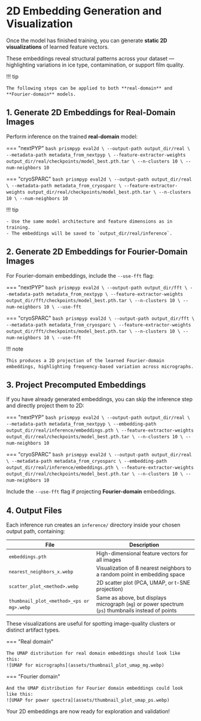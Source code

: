 # 2D Embedding Generation and Visualization

Once the model has finished training, you can generate **static 2D visualizations** of learned feature vectors.  

These embeddings reveal structural patterns across your dataset — highlighting variations in ice type, contamination, or support film quality.

!!! tip

    The following steps can be applied to both **real-domain** and **Fourier-domain** models.

## 1. Generate 2D Embeddings for Real-Domain Images

Perform inference on the trained **real-domain** model:

=== "nextPYP"
    ```bash
    prismpyp eval2d \
      --output-path output_dir/real \
      --metadata-path metadata_from_nextpyp \
      --feature-extractor-weights output_dir/real/checkpoints/model_best.pth.tar \
      --n-clusters 10 \
      --num-neighbors 10
    ```

=== "cryoSPARC"
    ```bash
    prismpyp eval2d \
      --output-path output_dir/real \
      --metadata-path metadata_from_cryosparc \
      --feature-extractor-weights output_dir/real/checkpoints/model_best.pth.tar \
      --n-clusters 10 \
      --num-neighbors 10
    ```

!!! tip

    - Use the same model architecture and feature dimensions as in training.  
    - The embeddings will be saved to `output_dir/real/inference`.

## 2. Generate 2D Embeddings for Fourier-Domain Images

For Fourier-domain embeddings, include the `--use-fft` flag:

=== "nextPYP"
    ```bash
    prismpyp eval2d \
      --output-path output_dir/fft \
      --metadata-path metadata_from_nextpyp \
      --feature-extractor-weights output_dir/fft/checkpoints/model_best.pth.tar \
      --n-clusters 10 \
      --num-neighbors 10 \
      --use-fft
    ```

=== "cryoSPARC"
    ```bash
    prismpyp eval2d \
      --output-path output_dir/fft \
      --metadata-path metadata_from_cryosparc \
      --feature-extractor-weights output_dir/fft/checkpoints/model_best.pth.tar \
      --n-clusters 10 \
      --num-neighbors 10 \
      --use-fft
    ```

!!! note

    This produces a 2D projection of the learned Fourier-domain embeddings, highlighting frequency-based variation across micrographs.

## 3. Project Precomputed Embeddings

If you have already generated embeddings, you can skip the inference step and directly project them to 2D:

=== "nextPYP"
    ```bash
    prismpyp eval2d \
      --output-path output_dir/real \
      --metadata-path metadata_from_nextpyp \
      --embedding-path output_dir/real/inference/embeddings.pth \
      --feature-extractor-weights output_dir/real/checkpoints/model_best.pth.tar \
      --n-clusters 10 \
      --num-neighbors 10
    ```

=== "cryoSPARC"
    ```bash
    prismpyp eval2d \
      --output-path output_dir/real \
      --metadata-path metadata_from_cryosparc \
      --embedding-path output_dir/real/inference/embeddings.pth \
      --feature-extractor-weights output_dir/real/checkpoints/model_best.pth.tar \
      --n-clusters 10 \
      --num-neighbors 10
    ```

Include the `--use-fft` flag if projecting **Fourier-domain** embeddings.

## 4. Output Files

Each inference run creates an `inference/` directory inside your chosen output path, containing:

| File | Description |
|------|--------------|
| `embeddings.pth` | High-dimensional feature vectors for all images |
| `nearest_neighbors_x.webp` | Visualization of 8 nearest neighbors to a random point in embedding space |
| `scatter_plot_<method>.webp` | 2D scatter plot (PCA, UMAP, or t-SNE projection) |
| `thumbnail_plot_<method>_<ps or mg>.webp` | Same as above, but displays micrograph (`mg`) or power spectrum (`ps`) thumbnails instead of points |

These visualizations are useful for spotting image-quality clusters or distinct artifact types.

=== "Real domain"

    The UMAP distribution for real domain embeddings should look like this:  
    ![UMAP for micrographs](assets/thumbnail_plot_umap_mg.webp)

=== "Fourier domain"

    And the UMAP distribution for Fourier domain embeddings could look like this:  
    ![UMAP for power spectra](assets/thumbnail_plot_umap_ps.webp)

Your 2D embeddings are now ready for exploration and validation!